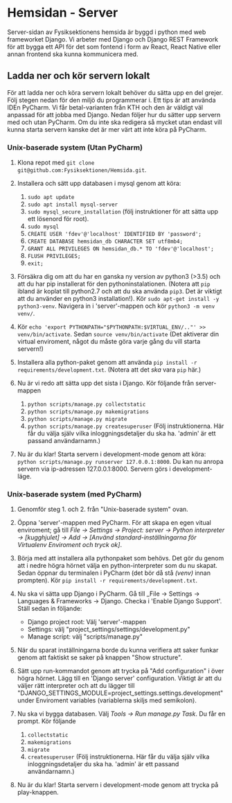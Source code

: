 # Hemsidan - Server

Server-sidan av Fysiksektionens hemsida är byggd i python med web frameworket Django. Vi arbeter med Django och Django REST Framework för att bygga ett API för det som fontend i form av React, React Native eller annan frontend ska kunna kommunicera med.

## Ladda ner och kör servern lokalt
För att ladda ner och köra servern lokalt behöver du sätta upp en del grejer. Följ stegen nedan för den miljö du programmerar i. Ett tips är att använda IDEn PyCharm. Vi får betal-varianten från KTH och den är väldigt väl anpassad för att jobba med Django. Nedan följer hur du sätter upp servern med och utan PyCharm. Om du inte ska redigera så mycket utan endast vill kunna starta servern kanske det är mer värt att inte köra på PyCharm.

### Unix-baserade system (Utan PyCharm)
1. Klona repot med ```git clone git@github.com:Fysiksektionen/Hemsida.git```.

2. Installera och sätt upp databasen i mysql genom att köra:
    1. ```sudo apt update```
    2. ```sudo apt install mysql-server```
    3. ```sudo mysql_secure_installation``` (följ instruktioner för att sätta upp ett lösenord för root).
    4. ```sudo mysql```
    5. ```CREATE USER 'fdev'@'localhost' IDENTIFIED BY 'password';```
    6. ```CREATE DATABASE hemsidan_db CHARACTER SET utf8mb4;```
    7. ```GRANT ALL PRIVILEGES ON hemsidan_db.* TO 'fdev'@'localhost';```
    8. ```FLUSH PRIVILEGES;```
    9. ```exit;```

3. Försäkra dig om att du har en ganska ny version av python3 (>3.5) och att du har pip installerat för den pythoninstalationen. (Notera att ```pip``` ibland är koplat till python2.7 och att du ska använda ```pip3```. Det är viktigt att du använder en python3 installation!). Kör ```sudo apt-get install -y python3-venv```. Navigera in i 'server'-mappen och kör ```python3 -m venv venv/```.

4. Kör ```echo 'export PYTHONPATH="$PYTHONPATH:$VIRTUAL_ENV/.."' >> venv/bin/activate```. Sedan ```source venv/bin/activate``` (Det aktiverar din virtual enviroment, något du måste göra varje gång du vill starta servern!)

5. Installera alla python-paket genom att använda ```pip install -r requirements/development.txt```. (Notera att det _ska_ vara ```pip``` här.)

6. Nu är vi redo att sätta upp det sista i Django. Kör följande från server-mappen
    1. ```python scripts/manage.py collectstatic```
    2. ```python scripts/manage.py makemigrations```
    3. ```python scripts/manage.py migrate```
    4. ```python scripts/manage.py createsuperuser``` (Följ instruktionerna. Här får du välja själv vilka inloggningsdetaljer du ska ha. 'admin' är ett passand användarnamn.)

7. Nu är du klar! Starta servern i development-mode genom att köra: ```python scripts/manage.py runserver 127.0.0.1:8000```. Du kan nu anropa servern via ip-adressen 127.0.0.1:8000. Servern görs i development-läge.

### Unix-baserade system (med PyCharm)
1. Genomför steg 1. och 2. från "Unix-baserade system" ovan.

2. Öppna 'server'-mappen med PyCharm. För att skapa en egen vitual enviroment; gå till _File -> Settings -> Project: server -> Python interpreter -> \[kugghjulet\] -> Add -> \[Använd standard-inställningarna för Virtualenv Enviroment och tryck ok\]_.

3. Börja med att installera alla pythonpaket som behövs. Det gör du genom att i nedre högra hörnet välja en python-interpreter som du nu skapat. Sedan öppnar du terminalen i PyCharm (det bör då stå _(venv)_ innan prompten). Kör ```pip install -r requirements/development.txt```.

4. Nu ska vi sätta upp Django i PyCharm. Gå till _File -> Settings -> Languages & Frameworks -> Django. Checka i 'Enable Django Support'. Ställ sedan in följande:
   - Django project root: Välj 'server'-mappen
   - Settings: välj "project_settings/settings/development.py"
   - Manage script: välj "scripts/manage.py"
   
5. När du sparat inställningarna borde du kunna verifiera att saker funkar genom att faktiskt se saker på knappen "Show structure".

6. Sätt upp run-kommandot genom att trycka på "Add configuration" i över högra hörnet. Lägg till en 'Django server' configuration. Viktigt är att du väljer rätt interpreter och att du lägger till "DJANGO_SETTINGS_MODULE=project_settings.settings.development" under Enviroment variables (variablerna skiljs med semikolon).

7. Nu ska vi bygga databasen. Välj _Tools -> Run manage.py Task_. Du får en prompt. Kör följande 
    1. ```collectstatic```
    2. ```makemigrations```
    3. ```migrate```
    4. ```createsuperuser``` (Följ instruktionerna. Här får du välja själv vilka inloggningsdetaljer du ska ha. 'admin' är ett passand användarnamn.)

7. Nu är du klar! Starta servern i development-mode genom att trycka på play-knappen.